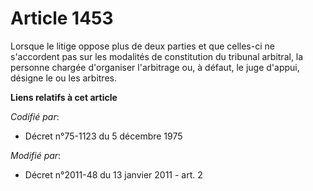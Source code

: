 # Article 1453

Lorsque le litige oppose plus de deux parties et que celles-ci ne s'accordent pas sur les modalités de constitution du
tribunal arbitral, la personne chargée d'organiser l'arbitrage ou, à défaut, le juge d'appui, désigne le ou les arbitres.

**Liens relatifs à cet article**

_Codifié par_:

  - Décret n°75-1123 du 5 décembre 1975

_Modifié par_:

  - Décret n°2011-48 du 13 janvier 2011 - art. 2
